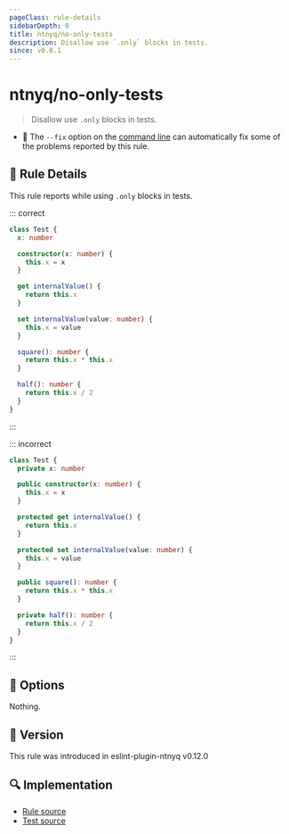 ```yaml
---
pageClass: rule-details
sidebarDepth: 0
title: ntnyq/no-only-tests
description: Disallow use `.only` blocks in tests.
since: v0.0.1
---
```


# ntnyq/no-only-tests

> Disallow use `.only` blocks in tests.

- :wrench: The `--fix` option on the [command line](https://eslint.org/docs/user-guide/command-line-interface#fix-problems) can automatically fix some of the problems reported by this rule.

## :book: Rule Details

This rule reports while using `.only` blocks in tests.

::: correct

```ts eslint-check
class Test {
  x: number

  constructor(x: number) {
    this.x = x
  }

  get internalValue() {
    return this.x
  }

  set internalValue(value: number) {
    this.x = value
  }

  square(): number {
    return this.x * this.x
  }

  half(): number {
    return this.x / 2
  }
}
```

:::

::: incorrect

```ts eslint-check
class Test {
  private x: number

  public constructor(x: number) {
    this.x = x
  }

  protected get internalValue() {
    return this.x
  }

  protected set internalValue(value: number) {
    this.x = value
  }

  public square(): number {
    return this.x * this.x
  }

  private half(): number {
    return this.x / 2
  }
}
```

:::

## :wrench: Options

Nothing.

## :rocket: Version

This rule was introduced in eslint-plugin-ntnyq v0.12.0

## :mag: Implementation

- [Rule source](https://github.com/ntnyq/eslint-plugin-ntnyq/blob/main/src/rules/no-only-tests.ts)
- [Test source](https://github.com/ntnyq/eslint-plugin-ntnyq/tree/main/tests/rules/no-only-tests.test.ts)
